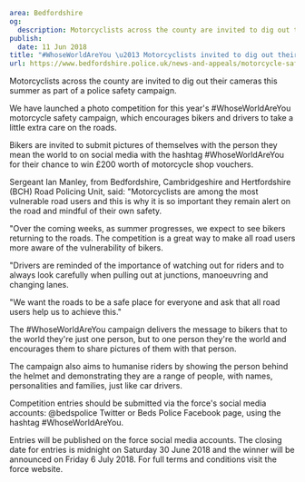 ```yaml
area: Bedfordshire
og:
  description: Motorcyclists across the county are invited to dig out their cameras this summer as part of a police safety campaign.
publish:
  date: 11 Jun 2018
title: "#WhoseWorldAreYou \u2013 Motorcyclists invited to dig out their cameras"
url: https://www.bedfordshire.police.uk/news-and-appeals/motorcycle-safety-campaign-june18
```

Motorcyclists across the county are invited to dig out their cameras this summer as part of a police safety campaign.

We have launched a photo competition for this year's #WhoseWorldAreYou motorcycle safety campaign, which encourages bikers and drivers to take a little extra care on the roads.

Bikers are invited to submit pictures of themselves with the person they mean the world to on social media with the hashtag #WhoseWorldAreYou for their chance to win £200 worth of motorcycle shop vouchers.

Sergeant Ian Manley, from Bedfordshire, Cambridgeshire and Hertfordshire (BCH) Road Policing Unit, said: "Motorcyclists are among the most vulnerable road users and this is why it is so important they remain alert on the road and mindful of their own safety.

"Over the coming weeks, as summer progresses, we expect to see bikers returning to the roads. The competition is a great way to make all road users more aware of the vulnerability of bikers.

"Drivers are reminded of the importance of watching out for riders and to always look carefully when pulling out at junctions, manoeuvring and changing lanes.

"We want the roads to be a safe place for everyone and ask that all road users help us to achieve this."

The #WhoseWorldAreYou campaign delivers the message to bikers that to the world they're just one person, but to one person they're the world and encourages them to share pictures of them with that person.

The campaign also aims to humanise riders by showing the person behind the helmet and demonstrating they are a range of people, with names, personalities and families, just like car drivers.

Competition entries should be submitted via the force's social media accounts: @bedspolice Twitter or Beds Police Facebook page, using the hashtag #WhoseWorldAreYou.

Entries will be published on the force social media accounts. The closing date for entries is midnight on Saturday 30 June 2018 and the winner will be announced on Friday 6 July 2018. For full terms and conditions visit the force website.
